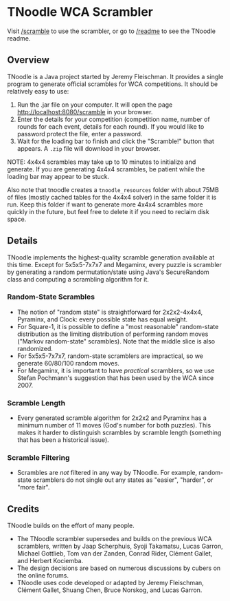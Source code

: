 # TNoodle WCA Scrambler

Visit [/scramble](scramble) to use the scrambler, or go to [/readme](readme) to see the TNoodle readme.

## Overview

TNoodle is a Java project started by Jeremy Fleischman. It provides a single program to generate official scrambles for WCA competitions. It should be relatively easy to use:

1. Run the .jar file on your computer. It will open the page <http://localhost:8080/scramble> in your browser.
2. Enter the details for your competition (competition name, number of rounds for each event, details for each round). If you would like to password protect the file, enter a password.
3. Wait for the loading bar to finish and click the "Scramble!" button that appears. A `.zip` file will download in your browser.

NOTE: 4x4x4 scrambles may take up to 10 minutes to initialize and generate. If you are generating 4x4x4 scrambles, be patient while the loading bar may appear to be stuck.

Also note that tnoodle creates a `tnoodle_resources` folder with about 75MB of files (mostly cached tables for the 4x4x4 solver) in the same folder it is run. Keep this folder if want to generate more 4x4x4 scrambles more quickly in the future, but feel free to delete it if you need to reclaim disk space.

## Details

TNoodle implements the highest-quality scramble generation available at this time. Except for 5x5x5-7x7x7 and Megaminx, every puzzle is scrambler by generating a random permutation/state using Java's SecureRandom class and computing a scrambling algorithm for it.

### Random-State Scrambles

- The notion of "random state" is straightforward for 2x2x2-4x4x4, Pyraminx, and Clock: every possible state has equal weight.
- For Square-1, it is possible to define a "most reasonable" random-state distribution as the limiting distribution of performing random moves ("Markov random-state" scrambles). Note that the middle slice is also randomized.
- For 5x5x5-7x7x7, random-state scramblers are impractical, so we generate 60/80/100 random moves.
- For Megaminx, it is important to have *practical* scramblers, so we use Stefan Pochmann's suggestion that has been used by the WCA since 2007.

### Scramble Length

- Every generated scramble algorithm for 2x2x2 and Pyraminx has a minimum number of 11 moves (God's number for both puzzles). This makes it harder to distinguish scrambles by scramble length (something that has been a historical issue).

### Scramble Filtering

- Scrambles are *not* filtered in any way by TNoodle. For example, random-state scramblers do not single out any states as "easier", "harder", or "more fair".

## Credits

TNoodle builds on the effort of many people.

- The TNoodle scrambler supersedes and builds on the previous WCA scramblers, written by Jaap Scherphuis, Syoji Takamatsu, Lucas Garron, Michael Gottlieb, Tom van der Zanden, Conrad Rider, Clément Gallet, and Herbert Kociemba.
- The design decisions are based on numerous discussions by cubers on the online forums.
- TNoodle uses code developed or adapted by Jeremy Fleischman, Clément Gallet, Shuang Chen, Bruce Norskog, and Lucas Garron.